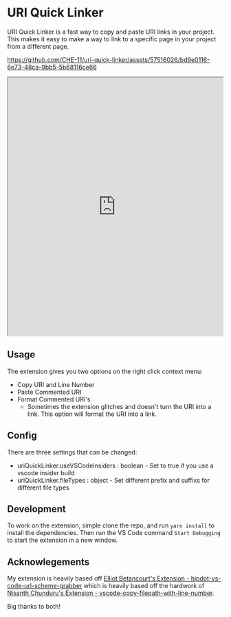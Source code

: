 # URI Quick Linker
URI Quick Linker is a fast way to copy and paste URI links in your project. This makes it easy to make a way to link to a specific page in your project from a different page.

https://github.com/CHE-11/uri-quick-linker/assets/57516026/bd9e0116-6e73-48ca-9bb5-5b68116ce66

<div style="display: flex; flex-direction: row; justify-content: center;">
  <iframe src="https://github.com/CHE-11/uri-quick-linker/assets/57516026/bd9e0116-6e73-48ca-9bb5-5b68116ce664" width="550" height="600"></iframe>
</div>


## Usage
The extension gives you two options on the right click context menu: 
- Copy URI and Line Number
- Paste Commented URI
- Format Commented URI's
  - Sometimes the extension glitches and doesn't turn the URI into a link. This option will format the URI into a link.

## Config
There are three settings that can be changed: 
- uriQuickLinker.useVSCodeInsiders : boolean - Set to true if you use a vscode insider build
- uriQuickLinker.fileTypes : object - Set different prefix and suffixs for different file types

## Development
To work on the extension, simple clone the repo, and run ```yarn install``` to install the dependencies. Then run the VS Code command ```Start Debugging``` to start the extension in a new window.

## Acknowlegements

My extension is heavily based off [Elliot Betancourt's Extension - hipdot-vs-code-url-scheme-grabber](https://github.com/ebetancourt/hipdot-vs-code-url-scheme-grabber/tree/main?tab=readme-ov-file) which is heavily based off the hardwork of [Nisanth Chunduru's Extension - vscode-copy-filepath-with-line-number](https://github.com/nisanthchunduru/vscode-copy-filepath-with-line-number).

Big thanks to both!

